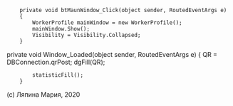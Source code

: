 
        private void btMaunWindow_Click(object sender, RoutedEventArgs e)
        {
            WorkerProfile mainWindow = new WorkerProfile();
            mainWindow.Show();
            Visibility = Visibility.Collapsed;
        }
 private void Window_Loaded(object sender, RoutedEventArgs e)
        {
            QR = DBConnection.qrPost;
            dgFill(QR);

            statisticFill();
        }

(c) Ляпина Мария, 2020
